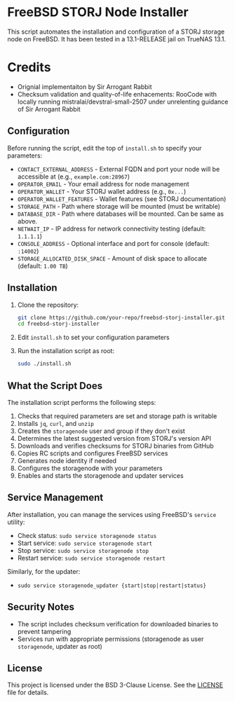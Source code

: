 # FreeBSD STORJ Node Installer

This script automates the installation and configuration of a STORJ storage node on FreeBSD. It has been tested in a 13.1-RELEASE jail on TrueNAS 13.1. 

# Credits 

- Orignial implementaiton by Sir Arrogant Rabbit
- Checksum validation and quality-of-life enhacements: RooCode with locally running mistralai/devstral-small-2507 under unrelenting guidance of Sir Arrogant Rabbit

## Configuration

Before running the script, edit the top of `install.sh` to specify your parameters:

- `CONTACT_EXTERNAL_ADDRESS` - External FQDN and port your node will be accessible at (e.g., `example.com:28967`)
- `OPERATOR_EMAIL` - Your email address for node management
- `OPERATOR_WALLET` - Your STORJ wallet address (e.g., `0x...`)
- `OPERATOR_WALLET_FEATURES` - Wallet features (see STORJ documentation)
- `STORAGE_PATH` - Path where storage will be mounted (must be writable)
- `DATABASE_DIR` - Path where databases will be mounted. Can be same as above.
- `NETWAIT_IP` - IP address for network connectivity testing (default: `1.1.1.1`)
- `CONSOLE_ADDRESS` - Optional interface and port for console (default: `:14002`)
- `STORAGE_ALLOCATED_DISK_SPACE` - Amount of disk space to allocate (default: `1.00 TB`)

## Installation

1. Clone the repository:
   ```sh
   git clone https://github.com/your-repo/freebsd-storj-installer.git
   cd freebsd-storj-installer
   ```

2. Edit `install.sh` to set your configuration parameters

3. Run the installation script as root:
   ```sh
   sudo ./install.sh
   ```

## What the Script Does

The installation script performs the following steps:

1. Checks that required parameters are set and storage path is writable
2. Installs `jq`, `curl`, and `unzip` 
3. Creates the `storagenode` user and group if they don't exist
4. Determines the latest suggested version from STORJ's version API
5. Downloads and verifies checksums for STORJ binaries from GitHub
6. Copies RC scripts and configures FreeBSD services
7. Generates node identity if needed
8. Configures the storagenode with your parameters
9. Enables and starts the storagenode and updater services

## Service Management

After installation, you can manage the services using FreeBSD's `service` utility:

- Check status: `sudo service storagenode status`
- Start service: `sudo service storagenode start`
- Stop service: `sudo service storagenode stop`
- Restart service: `sudo service storagenode restart`

Similarly, for the updater:
- `sudo service storagenode_updater {start|stop|restart|status}`

## Security Notes

- The script includes checksum verification for downloaded binaries to prevent tampering
- Services run with appropriate permissions (storagenode as user `storagenode`, updater as root)

## License

This project is licensed under the BSD 3-Clause License. See the [LICENSE](LICENSE) file for details.
